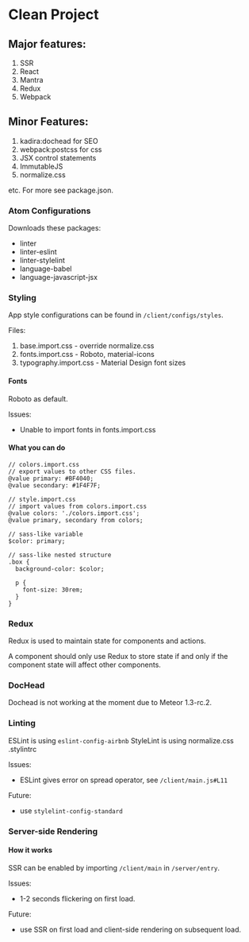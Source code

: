 # Clean Project

## Major features:

1. SSR
2. React
3. Mantra
4. Redux
5. Webpack

## Minor Features:

1. kadira:dochead for SEO
2. webpack:postcss for css
3. JSX control statements
4. ImmutableJS
5. normalize.css

etc. For more see package.json.

### Atom Configurations

Downloads these packages:

- linter
- linter-eslint
- linter-stylelint
- language-babel
- language-javascript-jsx

### Styling

App style configurations can be found in `/client/configs/styles`.

Files:
1. base.import.css - override normalize.css
2. fonts.import.css - Roboto, material-icons
3. typography.import.css - Material Design font sizes

#### Fonts

Roboto as default.

Issues:
- Unable to import fonts in fonts.import.css

#### What you can do

```
// colors.import.css
// export values to other CSS files.
@value primary: #BF4040;
@value secondary: #1F4F7F;

// style.import.css
// import values from colors.import.css
@value colors: './colors.import.css';
@value primary, secondary from colors;

// sass-like variable
$color: primary;

// sass-like nested structure
.box {
  background-color: $color;

  p {
    font-size: 30rem;
  }
}
```

### Redux

Redux is used to maintain state for components and actions.

A component should only use Redux to store state if and only if the component state will affect other components.

### DocHead

Dochead is not working at the moment due to Meteor 1.3-rc.2.

### Linting

ESLint is using `eslint-config-airbnb`
StyleLint is using normalize.css .stylintrc

Issues:
- ESLint gives error on spread operator, see `/client/main.js#L11`

Future:
- use `stylelint-config-standard`

### Server-side Rendering

#### How it works

SSR can be enabled by importing `/client/main` in `/server/entry`.

Issues:
- 1-2 seconds flickering on first load.

Future:
- use SSR on first load and client-side rendering on subsequent load.
